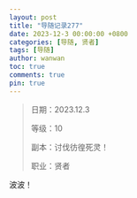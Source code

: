 ```yaml
---
layout: post
title: "导随记录277"
date: 2023-12-3 00:00:00 +0800
categories: [导随, 贤者]
tags: [导随]
author: wanwan
toc: true
comments: true
pin: true
---
```

> 日期：2023.12.3
>
> 等级：10
>
> 副本：讨伐彷徨死灵！
>
> 职业：贤者

波波！